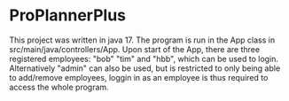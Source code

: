 # ProPlannerPlus
This project was written in java 17.
The program is run in the App class in src/main/java/controllers/App.
Upon start of the App, there are three registered employees: "bob" "tim" and "hbb", which can be used to login. Alternatively "admin" can also be used, but is restricted to only being able to add/remove employees, loggin in as an employee is thus required to access the whole program.
